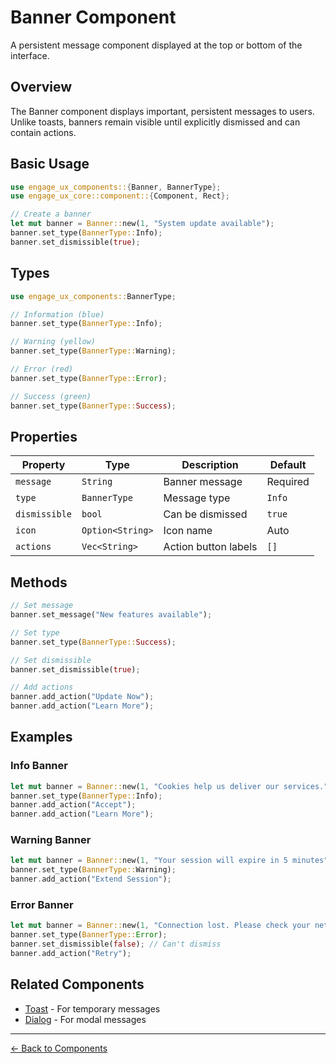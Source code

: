 # Banner Component

A persistent message component displayed at the top or bottom of the interface.

## Overview

The Banner component displays important, persistent messages to users. Unlike toasts, banners remain visible until explicitly dismissed and can contain actions.

## Basic Usage

```rust
use engage_ux_components::{Banner, BannerType};
use engage_ux_core::component::{Component, Rect};

// Create a banner
let mut banner = Banner::new(1, "System update available");
banner.set_type(BannerType::Info);
banner.set_dismissible(true);
```

## Types

```rust
use engage_ux_components::BannerType;

// Information (blue)
banner.set_type(BannerType::Info);

// Warning (yellow)
banner.set_type(BannerType::Warning);

// Error (red)
banner.set_type(BannerType::Error);

// Success (green)
banner.set_type(BannerType::Success);
```

## Properties

| Property | Type | Description | Default |
|----------|------|-------------|---------|
| `message` | `String` | Banner message | Required |
| `type` | `BannerType` | Message type | `Info` |
| `dismissible` | `bool` | Can be dismissed | `true` |
| `icon` | `Option<String>` | Icon name | Auto |
| `actions` | `Vec<String>` | Action button labels | `[]` |

## Methods

```rust
// Set message
banner.set_message("New features available");

// Set type
banner.set_type(BannerType::Success);

// Set dismissible
banner.set_dismissible(true);

// Add actions
banner.add_action("Update Now");
banner.add_action("Learn More");
```

## Examples

### Info Banner

```rust
let mut banner = Banner::new(1, "Cookies help us deliver our services.");
banner.set_type(BannerType::Info);
banner.add_action("Accept");
banner.add_action("Learn More");
```

### Warning Banner

```rust
let mut banner = Banner::new(1, "Your session will expire in 5 minutes");
banner.set_type(BannerType::Warning);
banner.add_action("Extend Session");
```

### Error Banner

```rust
let mut banner = Banner::new(1, "Connection lost. Please check your network.");
banner.set_type(BannerType::Error);
banner.set_dismissible(false); // Can't dismiss
banner.add_action("Retry");
```

## Related Components

- [Toast](toast.md) - For temporary messages
- [Dialog](dialog.md) - For modal messages

---

[← Back to Components](index.md)

